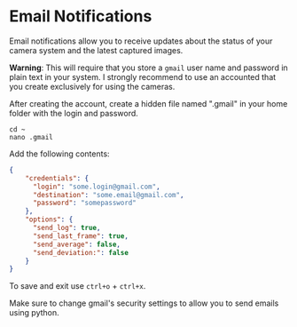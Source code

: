 # Email Notifications

Email notifications allow you to receive updates about the status of your camera system and the latest captured images.

**Warning**: This will require that you store a ```gmail``` user name and password in
plain text in your system. I strongly recommend to use an accounted that you
create exclusively for using the cameras.

After creating the account, create a hidden file named ".gmail" in your home
folder with the login and password.

```
cd ~
nano .gmail
```

Add the following contents:

```json
{
    "credentials": {
      "login": "some.login@gmail.com",
      "destination": "some.email@gmail.com",
      "password": "somepassword"
    },
    "options": {
      "send_log": true,
      "send_last_frame": true,
      "send_average": false,
      "send_deviation:": false
    }
}
```

To save and exit use ```ctrl+o``` + ```ctrl+x```.

Make sure to change gmail's security settings to allow you to send emails using python.